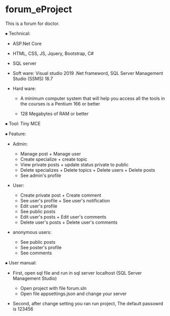 # forum_eProject

This is a forum for doctor.

⦁ Technical:

  - ASP.Net Core

  - HTML, CSS, JS, Jquery, Bootstrap, C#

  - SQL server

  - Soft ware: Visual studio 2019 .Net frameword, SQL Server Management Studio (SSMS) 18.7

  - Hard ware:

      + A minimum computer system that will help you access all the tools in the courses is a Pentium 166 or better

      + 128 Megabytes of RAM or better

⦁ Tool: Tiny MCE

⦁ Feature: 
  - Admin: 
     + Manage post + Manage user
     + Create specialize + create topic
     + View private posts + update status private to public
     + Delete specializes + Delete topics + Delete users + Delete posts
     + See admin's profile


  - User: 
    + Create private post + Create comment
    + See user's profile + See user's notification
    + Edit user's profile
    + See public posts
    + Edit user's posts + Edit user's comments
    + Delete user's posts + Delete user's comments
    
  - anonymous users:
    + See public posts
    + See poster's profile
    + See comments

⦁ User manual:

  - First, open sql file and run in sql server localhost (SQL Server Management Studio)

    + Open project with file forum.sln
    + Open file appsettings.json and change your server

  - Second, after change setting you ran run project, The default passowrd is 123456
